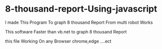 # 8-thousand-report-Using-javascript
I made This Program To graph 8 thousand Report From multi robot Works

This software Faster than vb.net to graph 8 thousand Report

this file Working On any Browser chrome,edge ....ect 
